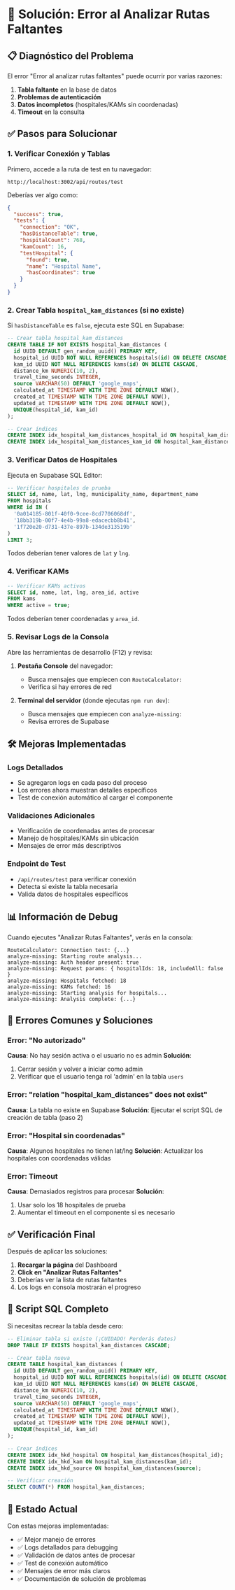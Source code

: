 # 🔧 Solución: Error al Analizar Rutas Faltantes

## 📋 Diagnóstico del Problema

El error "Error al analizar rutas faltantes" puede ocurrir por varias razones:

1. **Tabla faltante** en la base de datos
2. **Problemas de autenticación**
3. **Datos incompletos** (hospitales/KAMs sin coordenadas)
4. **Timeout** en la consulta

## ✅ Pasos para Solucionar

### 1. Verificar Conexión y Tablas

Primero, accede a la ruta de test en tu navegador:
```
http://localhost:3002/api/routes/test
```

Deberías ver algo como:
```json
{
  "success": true,
  "tests": {
    "connection": "OK",
    "hasDistanceTable": true,
    "hospitalCount": 768,
    "kamCount": 16,
    "testHospital": {
      "found": true,
      "name": "Hospital Name",
      "hasCoordinates": true
    }
  }
}
```

### 2. Crear Tabla `hospital_kam_distances` (si no existe)

Si `hasDistanceTable` es `false`, ejecuta este SQL en Supabase:

```sql
-- Crear tabla hospital_kam_distances
CREATE TABLE IF NOT EXISTS hospital_kam_distances (
  id UUID DEFAULT gen_random_uuid() PRIMARY KEY,
  hospital_id UUID NOT NULL REFERENCES hospitals(id) ON DELETE CASCADE,
  kam_id UUID NOT NULL REFERENCES kams(id) ON DELETE CASCADE,
  distance_km NUMERIC(10, 2),
  travel_time_seconds INTEGER,
  source VARCHAR(50) DEFAULT 'google_maps',
  calculated_at TIMESTAMP WITH TIME ZONE DEFAULT NOW(),
  created_at TIMESTAMP WITH TIME ZONE DEFAULT NOW(),
  updated_at TIMESTAMP WITH TIME ZONE DEFAULT NOW(),
  UNIQUE(hospital_id, kam_id)
);

-- Crear índices
CREATE INDEX idx_hospital_kam_distances_hospital_id ON hospital_kam_distances(hospital_id);
CREATE INDEX idx_hospital_kam_distances_kam_id ON hospital_kam_distances(kam_id);
```

### 3. Verificar Datos de Hospitales

Ejecuta en Supabase SQL Editor:

```sql
-- Verificar hospitales de prueba
SELECT id, name, lat, lng, municipality_name, department_name
FROM hospitals
WHERE id IN (
  '0a014185-801f-40f0-9cee-8cd7706068df',
  '18bb319b-00f7-4e4b-99a8-edacecbb8b41',
  '1f720e20-d731-437e-897b-134de313519b'
)
LIMIT 3;
```

Todos deberían tener valores de `lat` y `lng`.

### 4. Verificar KAMs

```sql
-- Verificar KAMs activos
SELECT id, name, lat, lng, area_id, active
FROM kams
WHERE active = true;
```

Todos deberían tener coordenadas y `area_id`.

### 5. Revisar Logs de la Consola

Abre las herramientas de desarrollo (F12) y revisa:

1. **Pestaña Console** del navegador:
   - Busca mensajes que empiecen con `RouteCalculator:`
   - Verifica si hay errores de red

2. **Terminal del servidor** (donde ejecutas `npm run dev`):
   - Busca mensajes que empiecen con `analyze-missing:`
   - Revisa errores de Supabase

## 🛠️ Mejoras Implementadas

### Logs Detallados
- Se agregaron logs en cada paso del proceso
- Los errores ahora muestran detalles específicos
- Test de conexión automático al cargar el componente

### Validaciones Adicionales
- Verificación de coordenadas antes de procesar
- Manejo de hospitales/KAMs sin ubicación
- Mensajes de error más descriptivos

### Endpoint de Test
- `/api/routes/test` para verificar conexión
- Detecta si existe la tabla necesaria
- Valida datos de hospitales específicos

## 📊 Información de Debug

Cuando ejecutes "Analizar Rutas Faltantes", verás en la consola:

```
RouteCalculator: Connection test: {...}
analyze-missing: Starting route analysis...
analyze-missing: Auth header present: true
analyze-missing: Request params: { hospitalIds: 18, includeAll: false }
analyze-missing: Hospitals fetched: 18
analyze-missing: KAMs fetched: 16
analyze-missing: Starting analysis for hospitals...
analyze-missing: Analysis complete: {...}
```

## 🚨 Errores Comunes y Soluciones

### Error: "No autorizado"
**Causa**: No hay sesión activa o el usuario no es admin
**Solución**: 
1. Cerrar sesión y volver a iniciar como admin
2. Verificar que el usuario tenga rol 'admin' en la tabla `users`

### Error: "relation \"hospital_kam_distances\" does not exist"
**Causa**: La tabla no existe en Supabase
**Solución**: Ejecutar el script SQL de creación de tabla (paso 2)

### Error: "Hospital sin coordenadas"
**Causa**: Algunos hospitales no tienen lat/lng
**Solución**: Actualizar los hospitales con coordenadas válidas

### Error: Timeout
**Causa**: Demasiados registros para procesar
**Solución**: 
1. Usar solo los 18 hospitales de prueba
2. Aumentar el timeout en el componente si es necesario

## ✅ Verificación Final

Después de aplicar las soluciones:

1. **Recargar la página** del Dashboard
2. **Click en "Analizar Rutas Faltantes"**
3. Deberías ver la lista de rutas faltantes
4. Los logs en consola mostrarán el progreso

## 📝 Script SQL Completo

Si necesitas recrear la tabla desde cero:

```sql
-- Eliminar tabla si existe (¡CUIDADO! Perderás datos)
DROP TABLE IF EXISTS hospital_kam_distances CASCADE;

-- Crear tabla nueva
CREATE TABLE hospital_kam_distances (
  id UUID DEFAULT gen_random_uuid() PRIMARY KEY,
  hospital_id UUID NOT NULL REFERENCES hospitals(id) ON DELETE CASCADE,
  kam_id UUID NOT NULL REFERENCES kams(id) ON DELETE CASCADE,
  distance_km NUMERIC(10, 2),
  travel_time_seconds INTEGER,
  source VARCHAR(50) DEFAULT 'google_maps',
  calculated_at TIMESTAMP WITH TIME ZONE DEFAULT NOW(),
  created_at TIMESTAMP WITH TIME ZONE DEFAULT NOW(),
  updated_at TIMESTAMP WITH TIME ZONE DEFAULT NOW(),
  UNIQUE(hospital_id, kam_id)
);

-- Crear índices
CREATE INDEX idx_hkd_hospital ON hospital_kam_distances(hospital_id);
CREATE INDEX idx_hkd_kam ON hospital_kam_distances(kam_id);
CREATE INDEX idx_hkd_source ON hospital_kam_distances(source);

-- Verificar creación
SELECT COUNT(*) FROM hospital_kam_distances;
```

## 🎯 Estado Actual

Con estas mejoras implementadas:
- ✅ Mejor manejo de errores
- ✅ Logs detallados para debugging
- ✅ Validación de datos antes de procesar
- ✅ Test de conexión automático
- ✅ Mensajes de error más claros
- ✅ Documentación de solución de problemas
